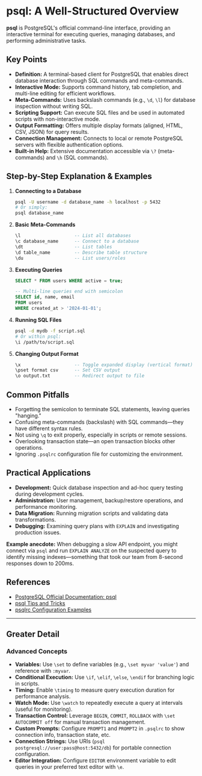 # psql: A Well-Structured Overview

**psql** is PostgreSQL's official command-line interface, providing an interactive terminal for executing queries, managing databases, and performing administrative tasks.

## Key Points

- **Definition:** A terminal-based client for PostgreSQL that enables direct database interaction through SQL commands and meta-commands.
- **Interactive Mode:** Supports command history, tab completion, and multi-line editing for efficient workflows.
- **Meta-Commands:** Uses backslash commands (e.g., `\d`, `\l`) for database inspection without writing SQL.
- **Scripting Support:** Can execute SQL files and be used in automated scripts with non-interactive mode.
- **Output Formatting:** Offers multiple display formats (aligned, HTML, CSV, JSON) for query results.
- **Connection Management:** Connects to local or remote PostgreSQL servers with flexible authentication options.
- **Built-in Help:** Extensive documentation accessible via `\?` (meta-commands) and `\h` (SQL commands).

## Step-by-Step Explanation & Examples

1. **Connecting to a Database**
   ```bash
   psql -U username -d database_name -h localhost -p 5432
   # Or simply:
   psql database_name
   ```

2. **Basic Meta-Commands**
   ```sql
   \l                    -- List all databases
   \c database_name      -- Connect to a database
   \dt                   -- List tables
   \d table_name         -- Describe table structure
   \du                   -- List users/roles
   ```

3. **Executing Queries**
   ```sql
   SELECT * FROM users WHERE active = true;
   
   -- Multi-line queries end with semicolon
   SELECT id, name, email
   FROM users
   WHERE created_at > '2024-01-01';
   ```

4. **Running SQL Files**
   ```bash
   psql -d mydb -f script.sql
   # Or within psql:
   \i /path/to/script.sql
   ```

5. **Changing Output Format**
   ```sql
   \x                    -- Toggle expanded display (vertical format)
   \pset format csv      -- Set CSV output
   \o output.txt         -- Redirect output to file
   ```

## Common Pitfalls

- Forgetting the semicolon to terminate SQL statements, leaving queries "hanging."
- Confusing meta-commands (backslash) with SQL commands—they have different syntax rules.
- Not using `\q` to exit properly, especially in scripts or remote sessions.
- Overlooking transaction state—an open transaction blocks other operations.
- Ignoring `.psqlrc` configuration file for customizing the environment.

## Practical Applications

- **Development:** Quick database inspection and ad-hoc query testing during development cycles.
- **Administration:** User management, backup/restore operations, and performance monitoring.
- **Data Migration:** Running migration scripts and validating data transformations.
- **Debugging:** Examining query plans with `EXPLAIN` and investigating production issues.

**Example anecdote:** When debugging a slow API endpoint, you might connect via `psql` and run `EXPLAIN ANALYZE` on the suspected query to identify missing indexes—something that took our team from 8-second responses down to 200ms.

## References

- [PostgreSQL Official Documentation: psql](https://www.postgresql.org/docs/current/app-psql.html)
- [psql Tips and Tricks](https://www.postgresql.org/docs/current/app-psql.html#APP-PSQL-META-COMMANDS)
- [psqlrc Configuration Examples](https://www.citusdata.com/blog/2017/07/16/customizing-my-postgres-shell-using-psqlrc/)

---

## Greater Detail

### Advanced Concepts

- **Variables:** Use `\set` to define variables (e.g., `\set myvar 'value'`) and reference with `:myvar`.
- **Conditional Execution:** Use `\if`, `\elif`, `\else`, `\endif` for branching logic in scripts.
- **Timing:** Enable `\timing` to measure query execution duration for performance analysis.
- **Watch Mode:** Use `\watch` to repeatedly execute a query at intervals (useful for monitoring).
- **Transaction Control:** Leverage `BEGIN`, `COMMIT`, `ROLLBACK` with `\set AUTOCOMMIT off` for manual transaction management.
- **Custom Prompts:** Configure `PROMPT1` and `PROMPT2` in `.psqlrc` to show connection info, transaction state, etc.
- **Connection Strings:** Use URIs (`psql postgresql://user:pass@host:5432/db`) for portable connection configuration.
- **Editor Integration:** Configure `EDITOR` environment variable to edit queries in your preferred text editor with `\e`.